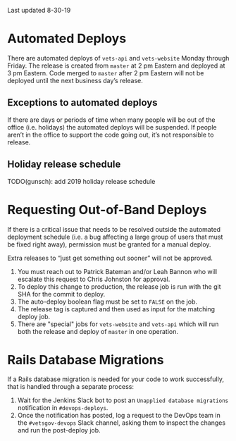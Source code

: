 Last updated 8-30-19
# Automated Deploys

There are automated deploys of `vets-api` and `vets-website` Monday through Friday. The release is created from `master` at 2 pm Eastern and deployed at 3 pm Eastern. Code merged to `master` after 2 pm Eastern will not be deployed until the next business day’s release. 

## Exceptions to automated deploys

If there are days or periods of time when many people will be out of the office (i.e. holidays) the automated deploys will be suspended. If people aren’t in the office to support the code going out, it’s not responsible to release. 

## Holiday release schedule

TODO(gunsch): add 2019 holiday release schedule

# Requesting Out-of-Band Deploys

If there is a critical issue that needs to be resolved outside the automated deployment schedule (i.e. a bug affecting a large group of users that must be fixed right away), permission must be granted for a manual deploy. 

Extra releases to “just get something out sooner” will not be approved.

1. You must reach out to Patrick Bateman and/or Leah Bannon who will escalate this request to Chris Johnston for approval. 
1. To deploy this change to production, the release job is run with the git SHA for the commit to deploy. 
1. The auto-deploy boolean flag must be set to `FALSE` on the job. 
1. The release tag is captured and then used as input for the matching deploy job. 
1. There are "special" jobs for `vets-website` and `vets-api` which will run both the release and deploy of `master` in one operation.

# Rails Database Migrations

If a Rails database migration is needed for your code to work successfully, that is handled through a separate process:

1. Wait for the Jenkins Slack bot to post an `Unapplied database migrations` notification in `#devops-deploys`.
1. Once the notification has posted, log a request to the DevOps team in the `#vetsgov-devops` Slack channel, asking them to inspect the changes and run the post-deploy job.
